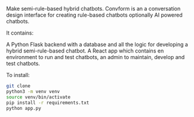 Make semi-rule-based hybrid chatbots.
Convform is an a conversation design interface for creating rule-based chatbots optionally AI powered chatbots.

It contains:

A Python Flask backend with a database and all the logic for developing a hybrid semi-rule-based chatbot.
A React app which contains en environment to run and test chatbots, an admin to maintain, develop and test chatbots.

To install:
```sh
git clone
python3 -m venv venv
source venv/bin/activate
pip install -r requirements.txt
python app.py
```
